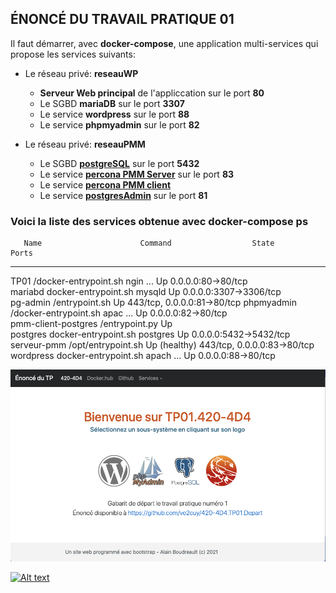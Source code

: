 ## ÉNONCÉ DU TRAVAIL PRATIQUE 01

Il faut démarrer, avec **docker-compose**, une application multi-services qui propose les services suivants:

* Le réseau privé: **reseauWP**
  * **Serveur Web principal** de l'appliccation sur le port **80**
  * Le SGBD **mariaDB** sur le port **3307**
  * Le service **wordpress** sur le port **88**
  * Le service **phpmyadmin** sur le port **82**

* Le réseau privé: **reseauPMM**
  * Le SGBD <a href="https://hub.docker.com/_/postgres">**postgreSQL**</a>  sur le port **5432**
  * Le service <a href="https://hub.docker.com/r/percona/pmm-server">**percona PMM Server**</a> sur le port **83**
  * Le service <a href="https://hub.docker.com/r/perconalab/pmm-client">**percona PMM client** </a>
  * Le service <a href="https://hub.docker.com/r/dpage/pgadmin4">**postgresAdmin**</a> sur le port **81**

### Voici la liste des services obtenue avec docker-compose ps
       Name                      Command                  State                  Ports           
-------------------------------------------------------------------------------------------------
TP01                  /docker-entrypoint.sh ngin ...   Up             0.0.0.0:80->80/tcp         
mariabd               docker-entrypoint.sh mysqld      Up             0.0.0.0:3307->3306/tcp     
pg-admin              /entrypoint.sh                   Up             443/tcp, 0.0.0.0:81->80/tcp
phpmyadmin            /docker-entrypoint.sh apac ...   Up             0.0.0.0:82->80/tcp         
pmm-client-postgres   /entrypoint.py                   Up                                        
postgres              docker-entrypoint.sh postgres    Up             0.0.0.0:5432->5432/tcp     
serveur-pmm           /opt/entrypoint.sh               Up (healthy)   443/tcp, 0.0.0.0:83->80/tcp
wordpress             docker-entrypoint.sh apach ...   Up             0.0.0.0:88->80/tcp         

<a href="#">![Écran de l'application](ecran-depart.png)</a>



[![Alt text](https://img.youtube.com/vi/VID/0.jpg)](https://www.youtube.com/watch?v=VID)
